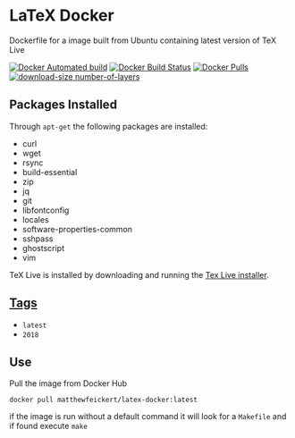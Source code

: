 # LaTeX Docker

Dockerfile for a image built from Ubuntu containing latest version of TeX Live

[![Docker Automated build](https://img.shields.io/docker/automated/matthewfeickert/latex-docker.svg)](https://hub.docker.com/r/matthewfeickert/latex-docker/)
[![Docker Build Status](https://img.shields.io/docker/build/matthewfeickert/latex-docker.svg)](https://hub.docker.com/r/matthewfeickert/latex-docker/builds/)
[![Docker Pulls](https://img.shields.io/docker/pulls/matthewfeickert/latex-docker.svg)](https://hub.docker.com/r/matthewfeickert/latex-docker/)
[![download-size number-of-layers](https://images.microbadger.com/badges/image/matthewfeickert/latex-docker.svg)](https://microbadger.com/images/matthewfeickert/latex-docker)

## Packages Installed

Through `apt-get` the following packages are installed:

- curl
- wget
- rsync
- build-essential
- zip
- jq
- git
- libfontconfig
- locales
- software-properties-common
- sshpass
- ghostscript
- vim

TeX Live is installed by downloading and running the [Tex Live installer](http://tug.org/texlive/doc/texlive-en/texlive-en.html#x1-140003).

## [Tags](https://hub.docker.com/r/matthewfeickert/latex-docker/tags)

- `latest`
- `2018`

## Use

Pull the image from Docker Hub

```
docker pull matthewfeickert/latex-docker:latest
```

if the image is run without a default command it will look for a `Makefile` and if found execute `make`
